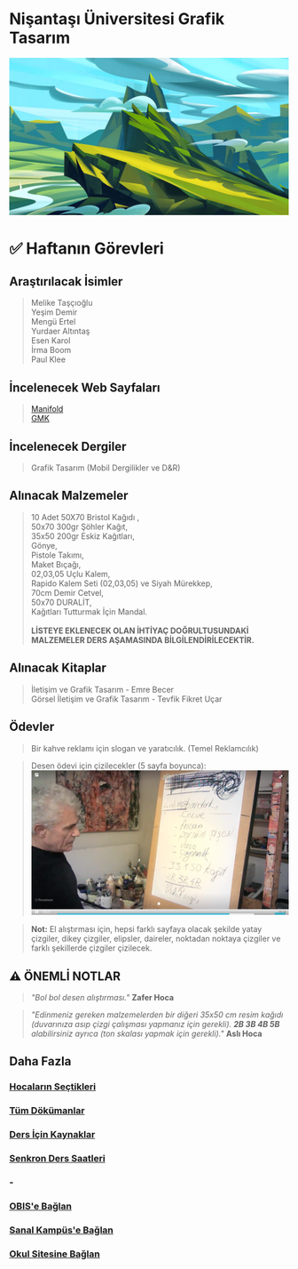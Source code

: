 # Nişantaşı Üniversitesi Grafik Tasarım

![Dağ Resmi](assets/img/mountain.jpg)
# ✅ Haftanın Görevleri
## **Araştırılacak İsimler**
> Melike Taşçıoğlu\
Yeşim Demir\
Mengü Ertel\
Yurdaer Altıntaş\
Esen Karol\
İrma Boom\
Paul Klee

## **İncelenecek Web Sayfaları**
> [Manifold](https://manifold.press)\
[GMK](http://gmk.org.tr/publications)

## **İncelenecek Dergiler**
> Grafik Tasarım (Mobil Dergilikler ve D&R)

## **Alınacak Malzemeler**
> 10 Adet 50X70 Bristol Kağıdı ,\
50x70 300gr Şöhler Kağıt,\
35x50 200gr Eskiz Kağıtları,\
Gönye,\
Pistole Takımı,\
Maket Bıçağı,\
02,03,05 Uçlu Kalem,\
Rapido Kalem Seti (02,03,05) ve Siyah Mürekkep,\
70cm Demir Cetvel,\
50x70 DURALİT,\
Kağıtları Tutturmak İçin Mandal.\
\
**LİSTEYE EKLENECEK OLAN İHTİYAÇ DOĞRULTUSUNDAKİ MALZEMELER DERS AŞAMASINDA BİLGİLENDİRİLECEKTİR.**

## **Alınacak Kitaplar**
> İletişim ve Grafik Tasarım - Emre Becer\
Görsel İletişim ve Grafik Tasarım - Tevfik Fikret Uçar

## **Ödevler**
> Bir kahve reklamı için slogan ve yaratıcılık. (Temel Reklamcılık)

> Desen ödevi için çizilecekler (5 sayfa boyunca):
![zafer hoca](assets/img/zaferHoca.png)

> **Not:** El alıştırması için, hepsi farklı sayfaya olacak şekilde yatay çizgiler, dikey çizgiler, elipsler, daireler, noktadan noktaya çizgiler ve farklı şekillerde çizgiler çizilecek. 

## ⚠️ **ÖNEMLİ NOTLAR**
> _"Bol bol desen alıştırması."_ **Zafer Hoca**

> _"Edinmeniz gereken malzemelerden bir diğeri 35x50 cm resim kağıdı (duvarınıza asıp çizgi çalışması yapmanız için gerekli). **2B 3B 4B 5B** alabilirsiniz ayrıca (ton skalası yapmak için gerekli)."_ **Aslı Hoca**

## **Daha Fazla**
### [Hocaların Seçtikleri](featured_contents.md)
### [Tüm Dökümanlar](docs/docs.md)
### [Ders İçin Kaynaklar](sources/sources.md)
### [Senkron Ders Saatleri](meeting.md)
### -
### [OBIS'e Bağlan](https://obis.nisantasi.edu.tr)
### [Sanal Kampüs'e Bağlan](https://sanalkampus.nisantasi.edu.tr)
### [Okul Sitesine Bağlan](http://myo.nisantasi.edu.tr)